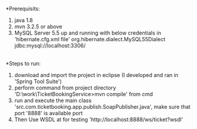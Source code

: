*Prerequisits:
1. java 1.8
2. mvn 3.2.5 or above
3. MySQL Server 5.5 up and running with below credentials in 'hibernate.cfg.xml file'
		<property name="dialect">org.hibernate.dialect.MySQL55Dialect</property>    
        <property name="connection.url">jdbc:mysql://localhost:3306/<DBName></property>    
        <property name="connection.username"><DB username></property>    
        <property name="connection.password"><DB password></property>    


*Steps to run:
1. download and import the project in eclipse (I developed and ran in 'Spring Tool Suite')
2. perform command from project directory 'D:\work\TicketBookingService>mvn compile' from cmd
3. run and execute the main class 'src.com.ticketbooking.app.publish.SoapPublisher.java', make sure that port '8888' is available port
4. Then Use WSDL at for testing 'http://localhost:8888/ws/ticket?wsdl'
